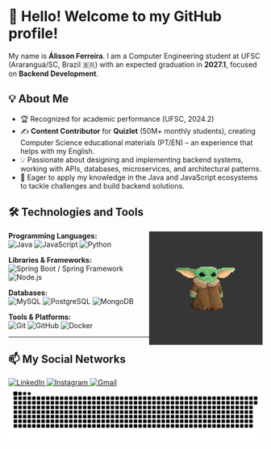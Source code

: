 # 👋 Hello! Welcome to my GitHub profile!

My name is **Álisson Ferreira**. I am a Computer Engineering student at UFSC (Araranguá/SC, Brazil 🇧🇷) with an expected graduation in **2027.1**, focused on **Backend Development**.

## 💡 About Me

- 🏆 Recognized for academic performance (UFSC, 2024.2)
- ✍️ **Content Contributor** for **Quizlet** (50M+ monthly students), creating Computer Science educational materials (PT/EN) – an experience that helps with my English.
- 💡 Passionate about designing and implementing backend systems, working with APIs, databases, microservices, and architectural patterns.
- 🚀 Eager to apply my knowledge in the Java and JavaScript ecosystems to tackle challenges and build backend solutions.

## 🛠️ Technologies and Tools

<!-- GIF - Yoda -->
<img align="right" height="225" alt="Yoda coding" src="Yoda.gif">

**Programming Languages:**  
<img src="https://cdn.jsdelivr.net/gh/devicons/devicon/icons/java/java-original-wordmark.svg" height="30" alt="Java"/>
<img src="https://cdn.jsdelivr.net/gh/devicons/devicon/icons/javascript/javascript-original.svg" height="30" alt="JavaScript"/>
<img src="https://cdn.jsdelivr.net/gh/devicons/devicon/icons/python/python-original.svg" height="30" alt="Python"/> 

**Libraries & Frameworks:**  
<img src="https://cdn.jsdelivr.net/gh/devicons/devicon/icons/spring/spring-original-wordmark.svg" height="30" alt="Spring Boot / Spring Framework"/>
<img src="https://cdn.jsdelivr.net/gh/devicons/devicon/icons/nodejs/nodejs-original-wordmark.svg" height="30" alt="Node.js"/>

**Databases:**  
<img src="https://cdn.jsdelivr.net/gh/devicons/devicon/icons/mysql/mysql-original-wordmark.svg" height="30" alt="MySQL"/>
<img src="https://cdn.jsdelivr.net/gh/devicons/devicon/icons/postgresql/postgresql-original-wordmark.svg" height="30" alt="PostgreSQL"/>
<img src="https://cdn.jsdelivr.net/gh/devicons/devicon/icons/mongodb/mongodb-original-wordmark.svg" height="30" alt="MongoDB"/>

**Tools & Platforms:**  
<img src="https://cdn.jsdelivr.net/gh/devicons/devicon/icons/git/git-original-wordmark.svg" height="30" alt="Git"/>
<img src="https://cdn.jsdelivr.net/gh/devicons/devicon/icons/github/github-original-wordmark.svg" height="30" alt="GitHub"/>
<img src="https://cdn.jsdelivr.net/gh/devicons/devicon/icons/docker/docker-original-wordmark.svg" height="30" alt="Docker"/>

---

## 📫 My Social Networks

<div align="left">
  <!-- LinkedIn -->
  <a href="https://www.linkedin.com/in/alisson-pereira-ferreira-45022623b/" target="_blank" rel="noopener noreferrer">
    <img src="https://img.shields.io/static/v1?message=LinkedIn&logo=linkedin&label=&color=0077B5&logoColor=white&style=for-the-badge" height="35" alt="LinkedIn"/>
  </a>
  <!-- Instagram -->
  <a href="https://www.instagram.com/alissonpef/" target="_blank" rel="noopener noreferrer">
    <img src="https://img.shields.io/static/v1?message=Instagram&logo=instagram&label=&color=E4405F&logoColor=white&style=for-the-badge" height="35" alt="Instagram"/>
  </a>
  <!-- Gmail -->
  <a href="mailto:alissonpef@gmail.com" target="_blank" rel="noopener noreferrer">
    <img src="https://img.shields.io/static/v1?message=Gmail&logo=gmail&label=&color=D14836&logoColor=white&style=for-the-badge" height="35" alt="Gmail"/>
  </a>
</div>

<!-- Animation -->
<div align="center">
  <img src="https://raw.githubusercontent.com/alissonpef/alissonpef/output/snake.svg" alt="GitHub Contributions Snake Animation" />
</div>
